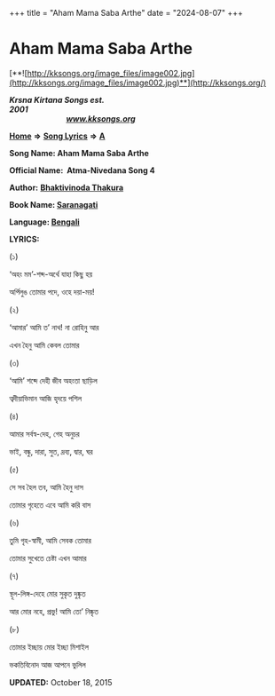 +++
title = "Aham Mama Saba Arthe"
date = "2024-08-07"
+++

# Aham Mama Saba Arthe
[**![http://kksongs.org/image_files/image002.jpg](http://kksongs.org/image_files/image002.jpg)**](http://kksongs.org/)

**_Krsna Kirtana Songs est. 2001_**                                                                                                                                                 **_www.kksongs.org_**

[**Home**](http://kksongs.org/) **⇒** [**Song Lyrics**](http://kksongs.org/lyrics.html) **⇒** [**A**](http://kksongs.org/songs/song_a.html)

**Song Name: Aham Mama Saba Arthe**

**Official Name:  Atma-Nivedana Song 4**

**Author:** [**Bhaktivinoda Thakura**](http://kksongs.org/authors/list/bhaktivinoda.html)

**Book Name: [Saranagati](http://kksongs.org/authors/literature/saranagati.html)**

**Language: [Bengali](http://kksongs.org/language/list/bengali.html)**

**LYRICS:**

(১)

‘অহং মম’-শব্দ\-অর্থে যাহা কিছু হয়

অর্পিলুঙ তোমার পদে, ওহে দয়া\-ময়!

(২)

‘আমার’ আমি ত’ নাথ! না রোহিনু আর

এখন হৈনু আমি কেবল তোমার

(৩)

‘আমি’ শব্দে দেহী জীব অহংতা ছাড়িল

ত্বদীয়াভিমান আজি হৃদয়ে পশিল

(৪)

আমার সর্বস্ব\-দেহ, গেহ অনুচর

ভাই, বন্ধু, দারা, সুত, দ্রব্য, দ্বার, ঘর

(৫)

সে সব হৈল তব, আমি হৈনু দাস

তোমার গৃহেতে এবে আমি করি বাস

(৬)

তুমি গৃহ\-স্বামী, আমি সেবক তোমার

তোমার সুখেতে চেষ্টা এখন আমার

(৭)

স্থূল\-লিঙ্গ\-দেহে মোর সুকৃত দুষ্কৃত

আর মোর নহে, প্রভু! আমি তো’ নিষ্কৃত

(৮)

তোমার ইচ্ছায় মোর ইচ্ছা মিশাইল

ভকতিবিনোদ আজ আপনে ভুলিল

**UPDATED:** October 18, 2015
